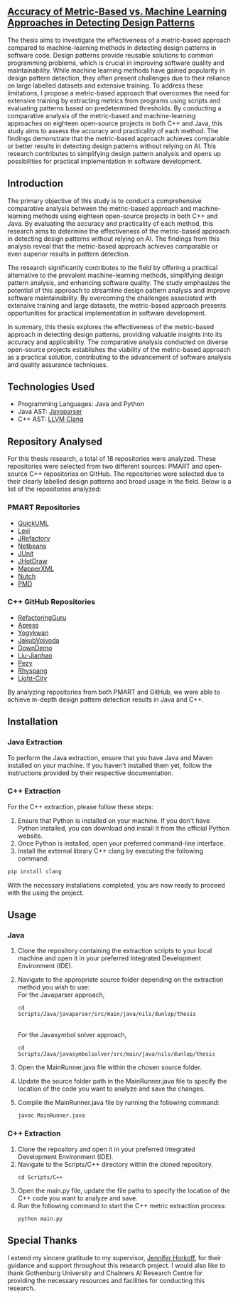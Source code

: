 ## [Accuracy of Metric-Based vs. Machine Learning Approaches in Detecting Design Patterns](https://github.com/NilsDunlop/Thesis/blob/main/Report/Thesis%20230526.pdf)

The thesis aims to investigate the effectiveness of a metric-based approach compared to machine-learning methods in detecting design patterns in software code. Design patterns provide reusable solutions to common programming problems, which is crucial in improving software quality and maintainability. While machine learning methods have gained popularity in design pattern detection, they often present challenges due to their reliance on large labelled datasets and extensive training. To address these limitations, I propose a metric-based approach that overcomes the need for extensive training by extracting metrics from programs using scripts and evaluating patterns based on predetermined thresholds. By conducting a comparative analysis of the metric-based and machine-learning approaches on eighteen open-source projects in both C++ and Java, this study aims to assess the accuracy and practicality of each method. The findings demonstrate that the metric-based approach achieves comparable or better results in detecting design patterns without relying on AI. This research contributes to simplifying design pattern analysis and opens up possibilities for practical implementation in software development.

## Introduction

The primary objective of this study is to conduct a comprehensive comparative analysis between the metric-based approach and machine-learning methods using eighteen open-source projects in both C++ and Java. By evaluating the accuracy and practicality of each method, this research aims to determine the effectiveness of the metric-based approach in detecting design patterns without relying on AI. The findings from this analysis reveal that the metric-based approach achieves comparable or even superior results in pattern detection.

The research significantly contributes to the field by offering a practical alternative to the prevalent machine-learning methods, simplifying design pattern analysis, and enhancing software quality. The study emphasizes the potential of this approach to streamline design pattern analysis and improve software maintainability. By overcoming the challenges associated with extensive training and large datasets, the metric-based approach presents opportunities for practical implementation in software development.

In summary, this thesis explores the effectiveness of the metric-based approach in detecting design patterns, providing valuable insights into its accuracy and applicability. The comparative analysis conducted on diverse open-source projects establishes the viability of the metric-based approach as a practical solution, contributing to the advancement of software analysis and quality assurance techniques.

## Technologies Used

* Programming Languages: Java and Python
* Java AST: [Javaparser](https://github.com/javaparser/javaparser)
* C++ AST: [LLVM Clang](https://github.com/llvm/llvm-project)

## Repository Analysed

For this thesis research, a total of 18 repositories were analyzed. These repositories were selected from two different sources: PMART and open-source C++ repositories on GitHub. The repositories were selected due to their clearly labelled design patterns and broad usage in the field. Below is a list of the repositories analyzed:

### PMART Repositories
- [QuickUML](https://www.ptidej.net/tools/designpatterns/)
- [Lexi](https://www.ptidej.net/tools/designpatterns/)
- [JRefactory](https://www.ptidej.net/tools/designpatterns/)
- [Netbeans](https://www.ptidej.net/tools/designpatterns/)
- [JUnit](https://www.ptidej.net/tools/designpatterns/)
- [JHotDraw](https://www.ptidej.net/tools/designpatterns/)
- [MapperXML](https://www.ptidej.net/tools/designpatterns/)
- [Nutch](https://www.ptidej.net/tools/designpatterns/)
- [PMD](https://www.ptidej.net/tools/designpatterns/)

### C++ GitHub Repositories
- [RefactoringGuru](https://github.com/RefactoringGuru/design-patterns-cpp)
- [Apress](https://github.com/Apress/design-patterns-in-modern-cpp)
- [Yogykwan](https://github.com/yogykwan/design-patterns-cpp)
- [JakubVojvoda](https://github.com/JakubVojvoda/design-patterns-cpp)
- [DownDemo](https://github.com/downdemo/Design-Patterns-in-Cpp17)
- [Liu-Jianhao](https://github.com/liu-jianhao/Cpp-Design-Patterns)
- [Pezy](https://github.com/pezy/DesignPatterns)
- [Rhyspang](https://github.com/rhyspang/CPP-Design-Patterns)
- [Light-City](https://github.com/Light-City/CPlusPlusThings)

By analyzing repositories from both PMART and GitHub, we were able to achieve in-depth design pattern detection results in Java and C++.
## Installation

### Java Extraction
To perform the Java extraction, ensure that you have Java and Maven installed on your machine. If you haven't installed them yet, follow the instructions provided by their respective documentation.

### C++ Extraction
For the C++ extraction, please follow these steps:

1. Ensure that Python is installed on your machine. If you don't have Python installed, you can download and install it from the official Python website.
2. Once Python is installed, open your preferred command-line interface.
3. Install the external library C++ clang by executing the following command:
``` python
pip install clang
```

With the necessary installations completed, you are now ready to proceed with the using the project.
## Usage

### Java
1. Clone the repository containing the extraction scripts to your local machine and open it in your preferred Integrated Development Environment (IDE).
2. Navigate to the appropriate source folder depending on the extraction method you wish to use: <br> For the Javaparser approach, <pre><code>cd Scripts/Java/javaparser/src/main/java/nils/dunlop/thesis</pre></code> <br> For the Javasymbol solver approach, <br> <pre><code>cd Scripts/Java/javasymbolsolver/src/main/java/nils/dunlop/thesis</pre></code>
3. Open the MainRunner.java file within the chosen source folder.

4. Update the source folder path in the MainRunner.java file to specify the location of the code you want to analyze and save the changes. 

5. Compile the MainRunner.java file by running the following command: <br> <pre><code>javac MainRunner.java</pre></code>

### C++ Extraction
1. Clone the repository and open it in your preferred Integrated Development Environment (IDE).
2. Navigate to the Scripts/C++ directory within the cloned repository. <br> <pre><code>cd Scripts/C++</pre></code>
3. Open the main.py file, update the file paths to specify the location of the C++ code you want to analyze and save. 
4. Run the following command to start the C++ metric extraction process: <pre><code>python main.py</pre></code>

## Special Thanks

I extend my sincere gratitude to my supervisor, [Jennifer Horkoff](https://research.chalmers.se/en/person/jenho), for their guidance and support throughout this research project. I would also like to thank Gothenburg University and Chalmers AI Research Centre for providing the necessary resources and facilities for conducting this research.
